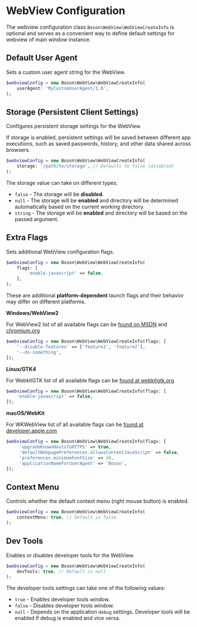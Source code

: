 
# WebView Configuration

<primary-label ref="configuration"/>
<show-structure for="chapter" depth="2"/>

The webview configuration class `Boson\WebView\WebViewCreateInfo` is
<tooltip term="optional class">optional</tooltip> and serves as a convenient way to 
define default settings for webview of main window instance.


## Default User Agent

Sets a custom user agent string for the WebView.

```php
$webviewConfig = new Boson\WebView\WebViewCreateInfo( 
    userAgent: 'MyCustomUserAgent/1.0',
);
```


## Storage (Persistent Client Settings)

Configures persistent storage settings for the WebView.

If storage is enabled, persistent settings will be saved between
different app executions, such as saved passwords, history, and other data
shared across browsers.

```php
$webviewConfig = new Boson\WebView\WebViewCreateInfo( 
    storage: '/path/to/storage', // Defaults to false (disabled)
);
```

The storage value can take on different types:
- `false` - The storage will be **disabled**.
- `null` - The storage will be **enabled** and directory will be
  determined automatically based on the current working directory.
- `string` - The storage will be **enabled** and directory will be
  based on the passed argument.


## Extra Flags

Sets additional WebView configuration flags.

```php
$webviewConfig = new Boson\WebView\WebViewCreateInfo( 
    flags: [
        'enable-javascript' => false,
    ],
);
```

These are additional **platform-dependent** launch flags and their behavior may
differ on different platforms.

**Windows/WebView2**

For WebView2 list of all available flags can be 
[found on MSDN](https://learn.microsoft.com/en-us/dotnet/api/microsoft.web.webview2.core.corewebview2environmentoptions.additionalbrowserarguments)
and [chromium.org](https://www.chromium.org/developers/how-tos/run-chromium-with-flags)
```php
$webviewConfig = new Boson\WebView\WebViewCreateInfo(flags: [
    '--disable-features' => ['feature1', 'feature2'],
    '--do-something',
]);
```

**Linux/GTK4**

For WebkitGTK list of all available flags can be 
[found at webkitgtk.org](https://webkitgtk.org/reference/webkitgtk/stable/class.Settings.html#properties)
```php
$webviewConfig = new Boson\WebView\WebViewCreateInfo(flags: [
    'enable-javascript' => false,
]);
```

**macOS/WebKit**

For WKWebView list of all available flags can be 
[found at developer.apple.com](https://developer.apple.com/documentation/webkit/wkwebviewconfiguration)
```php
$webviewConfig = new Boson\WebView\WebViewCreateInfo(flags: [
     'upgradeKnownHostsToHTTPS' => true,
     'defaultWebpagePreferences.allowsContentJavaScript' => false,
     'preferences.minimumFontSize' => 10,
     'applicationNameForUserAgent' => 'Boson',
]);
```


## Context Menu

Controls whether the default context menu (right mouse button) is enabled.

```php
$webviewConfig = new Boson\WebView\WebViewCreateInfo( 
    contextMenu: true, // Default is false
);
```


## Dev Tools

Enables or disables developer tools for the WebView.

```php
$webviewConfig = new Boson\WebView\WebViewCreateInfo( 
    devTools: true, // Default is null
);
```

The developer tools settings can take one of the following values:
- `true` - Enables developer tools window.
- `false` - Disables developer tools window.
- `null` - Depends on the application `debug` settings.
  Developer tools will be enabled if debug is enabled and vice versa.
